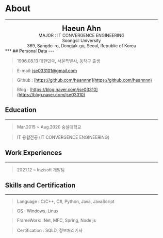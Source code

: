 # About
<!--author-->
***
<center>
<span style="font-size:170%;font-weight:bold"> Haeun Ahn
</span>
</center>
<center>MAJOR : IT CONVERGENCE ENGINEERING</center>
<center>Soongsil University</center>
<center>369, Sangdo-ro, Dongjak-gu, Seoul, Republic of Korea</center>
***
## Personal Data
---

> 1996.08.13 대한민국, 서울특별시, 동작구 출생

> E-mail: jse033101@gmail.com

> Github : [https://github.com/heannnn](https://github.com/heannnn)

> Blog : [https://blog.naver.com/jse03310](https://blog.naver.com/jse03310)

## Education
---
> Mar.2015 ~ Aug.2020 숭실대학교

> IT 융합전공 (IT CONVERGENCE ENGINEERING)

## Work Experiences
---
> 2021.12 ~  Inzisoft 개발팀

## Skills and Certification
---
> Language : C/C++, C#, Python, Java, JavaScript

> OS : Windows, Linux 

> FrameWork: .Net, MFC, Spring, Node js

> Certification : SQLD, 정보처리기사